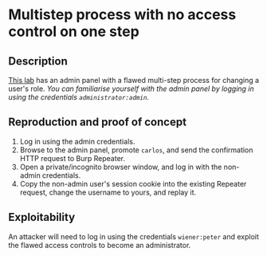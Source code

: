 # Multistep process with no access control on one step

## Description

[This lab](https://portswigger.net/web-security/access-control/lab-multi-step-process-with-no-access-control-on-one-step) has an admin panel with a flawed multi-step process for changing a user's role. _You can familiarise yourself with the admin panel by logging in using the credentials `administrator:admin`._ 

## Reproduction and proof of concept

1. Log in using the admin credentials.
2. Browse to the admin panel, promote ``carlos``, and send the confirmation HTTP request to Burp Repeater.
3. Open a private/incognito browser window, and log in with the non-admin credentials.
4. Copy the non-admin user's session cookie into the existing Repeater request, change the username to yours, and replay it.

## Exploitability

An attacker will need to log in using the credentials `wiener:peter` and exploit the flawed access controls to become an administrator. 
